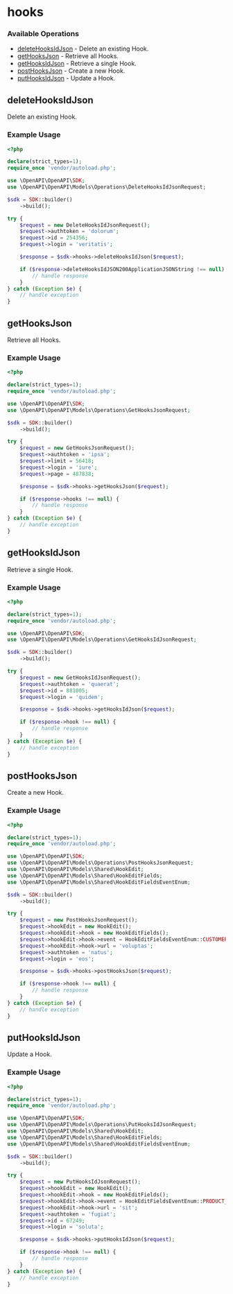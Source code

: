 # hooks

### Available Operations

* [deleteHooksIdJson](#deletehooksidjson) - Delete an existing Hook.
* [getHooksJson](#gethooksjson) - Retrieve all Hooks.
* [getHooksIdJson](#gethooksidjson) - Retrieve a single Hook.
* [postHooksJson](#posthooksjson) - Create a new Hook.
* [putHooksIdJson](#puthooksidjson) - Update a Hook.

## deleteHooksIdJson

Delete an existing Hook.

### Example Usage

```php
<?php

declare(strict_types=1);
require_once 'vendor/autoload.php';

use \OpenAPI\OpenAPI\SDK;
use \OpenAPI\OpenAPI\Models\Operations\DeleteHooksIdJsonRequest;

$sdk = SDK::builder()
    ->build();

try {
    $request = new DeleteHooksIdJsonRequest();
    $request->authtoken = 'dolorum';
    $request->id = 254356;
    $request->login = 'veritatis';

    $response = $sdk->hooks->deleteHooksIdJson($request);

    if ($response->deleteHooksIdJSON200ApplicationJSONString !== null) {
        // handle response
    }
} catch (Exception $e) {
    // handle exception
}
```

## getHooksJson

Retrieve all Hooks.

### Example Usage

```php
<?php

declare(strict_types=1);
require_once 'vendor/autoload.php';

use \OpenAPI\OpenAPI\SDK;
use \OpenAPI\OpenAPI\Models\Operations\GetHooksJsonRequest;

$sdk = SDK::builder()
    ->build();

try {
    $request = new GetHooksJsonRequest();
    $request->authtoken = 'ipsa';
    $request->limit = 56418;
    $request->login = 'iure';
    $request->page = 487838;

    $response = $sdk->hooks->getHooksJson($request);

    if ($response->hooks !== null) {
        // handle response
    }
} catch (Exception $e) {
    // handle exception
}
```

## getHooksIdJson

Retrieve a single Hook.

### Example Usage

```php
<?php

declare(strict_types=1);
require_once 'vendor/autoload.php';

use \OpenAPI\OpenAPI\SDK;
use \OpenAPI\OpenAPI\Models\Operations\GetHooksIdJsonRequest;

$sdk = SDK::builder()
    ->build();

try {
    $request = new GetHooksIdJsonRequest();
    $request->authtoken = 'quaerat';
    $request->id = 881005;
    $request->login = 'quidem';

    $response = $sdk->hooks->getHooksIdJson($request);

    if ($response->hook !== null) {
        // handle response
    }
} catch (Exception $e) {
    // handle exception
}
```

## postHooksJson

Create a new Hook.

### Example Usage

```php
<?php

declare(strict_types=1);
require_once 'vendor/autoload.php';

use \OpenAPI\OpenAPI\SDK;
use \OpenAPI\OpenAPI\Models\Operations\PostHooksJsonRequest;
use \OpenAPI\OpenAPI\Models\Shared\HookEdit;
use \OpenAPI\OpenAPI\Models\Shared\HookEditFields;
use \OpenAPI\OpenAPI\Models\Shared\HookEditFieldsEventEnum;

$sdk = SDK::builder()
    ->build();

try {
    $request = new PostHooksJsonRequest();
    $request->hookEdit = new HookEdit();
    $request->hookEdit->hook = new HookEditFields();
    $request->hookEdit->hook->event = HookEditFieldsEventEnum::CUSTOMER_DELETED;
    $request->hookEdit->hook->url = 'voluptas';
    $request->authtoken = 'natus';
    $request->login = 'eos';

    $response = $sdk->hooks->postHooksJson($request);

    if ($response->hook !== null) {
        // handle response
    }
} catch (Exception $e) {
    // handle exception
}
```

## putHooksIdJson

Update a Hook.

### Example Usage

```php
<?php

declare(strict_types=1);
require_once 'vendor/autoload.php';

use \OpenAPI\OpenAPI\SDK;
use \OpenAPI\OpenAPI\Models\Operations\PutHooksIdJsonRequest;
use \OpenAPI\OpenAPI\Models\Shared\HookEdit;
use \OpenAPI\OpenAPI\Models\Shared\HookEditFields;
use \OpenAPI\OpenAPI\Models\Shared\HookEditFieldsEventEnum;

$sdk = SDK::builder()
    ->build();

try {
    $request = new PutHooksIdJsonRequest();
    $request->hookEdit = new HookEdit();
    $request->hookEdit->hook = new HookEditFields();
    $request->hookEdit->hook->event = HookEditFieldsEventEnum::PRODUCT_CREATED;
    $request->hookEdit->hook->url = 'sit';
    $request->authtoken = 'fugiat';
    $request->id = 67249;
    $request->login = 'soluta';

    $response = $sdk->hooks->putHooksIdJson($request);

    if ($response->hook !== null) {
        // handle response
    }
} catch (Exception $e) {
    // handle exception
}
```
